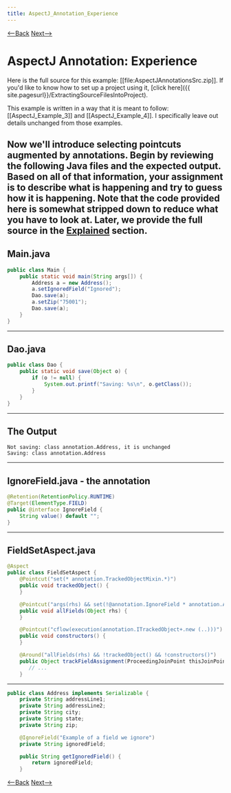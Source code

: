 ```yaml
---
title: AspectJ_Annotation_Experience
---
```

[<--Back]({{site.pagesurl}}/AspectJ_Annotation_Start) [Next-->]({{site.pagesurl}}/AspectJ_Annotation_Observation)

# AspectJ Annotation: Experience
Here is the full source for this example: [[file:AspectJAnnotationsSrc.zip]]. If you'd like to know how to set up a project using it, [click here]({{ site.pagesurl}}/ExtractingSourceFilesIntoProject).

This example is written in a way that it is meant to follow: [[AspectJ_Example_3]] and [[AspectJ_Example_4]]. I specifically leave out details unchanged from those examples.

Now we'll introduce selecting pointcuts augmented by annotations. Begin by reviewing the following Java files and the expected output. Based on all of that information, your assignment is to describe what is happening and try to guess how it is happening. Note that the code provided here is somewhat stripped down to reduce what you have to look at. Later, we provide the full source in the [Explained]({{site.pagesurl}}/AspectJ_Annotation_Explained) section.
----
## Main.java
```java
public class Main {
    public static void main(String args[]) {
        Address a = new Address();
        a.setIgnoredField("Ignored");
        Dao.save(a);
        a.setZip("75001");
        Dao.save(a);
    }
}
```
----
## Dao.java
```java
public class Dao {
    public static void save(Object o) {
        if (o != null) {
            System.out.printf("Saving: %s\n", o.getClass());
        }
    }
}
```
----
## The Output
```
Not saving: class annotation.Address, it is unchanged
Saving: class annotation.Address
```
----
## IgnoreField.java - the annotation
```java
@Retention(RetentionPolicy.RUNTIME)
@Target(ElementType.FIELD)
public @interface IgnoreField {
    String value() default "";
}
```
----
## FieldSetAspect.java
```java
@Aspect
public class FieldSetAspect {
    @Pointcut("set(* annotation.TrackedObjectMixin.*)")
    public void trackedObject() {
    }

    @Pointcut("args(rhs) && set(!@annotation.IgnoreField * annotation.Address.*)")
    public void allFields(Object rhs) {
    }

    @Pointcut("cflow(execution(annotation.ITrackedObject+.new (..)))")
    public void constructors() {
    }

    @Around("allFields(rhs) && !trackedObject() && !constructors()")
    public Object trackFieldAssignment(ProceedingJoinPoint thisJoinPoint, Object rhs) throws Throwable {
       // ...
    }
```
----
```java
public class Address implements Serializable {
    private String addressLine1;
    private String addressLine2;
    private String city;
    private String state;
    private String zip;

    @IgnoreField("Example of a field we ignore")
    private String ignoredField;

    public String getIgnoredField() {
        return ignoredField;
    }
```

[<--Back]({{site.pagesurl}}/AspectJ_Annotation_Start) [Next-->]({{site.pagesurl}}/AspectJ_Annotation_Observation)
